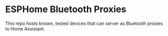 # ESPHome Bluetooth Proxies

This repo hosts known, tested devices that can server as Bluetooth proxies to Home Assistant.
